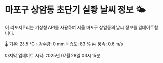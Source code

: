 
# 마포구 상암동 초단기 실황 날씨 정보 🌤️

이 리포지토리는 기상청 API를 사용하여 서울 마포구 상암동의 날씨 정보를 업데이트합니다. 

🌡️ 기온: 28.5 ℃
💧 강수량: 0 mm
💦 습도: 83 %
🌬️ 풍속: 0.6 m/s

마지막 업데이트 시각: 2025년 07월 28일 03시 15분    

